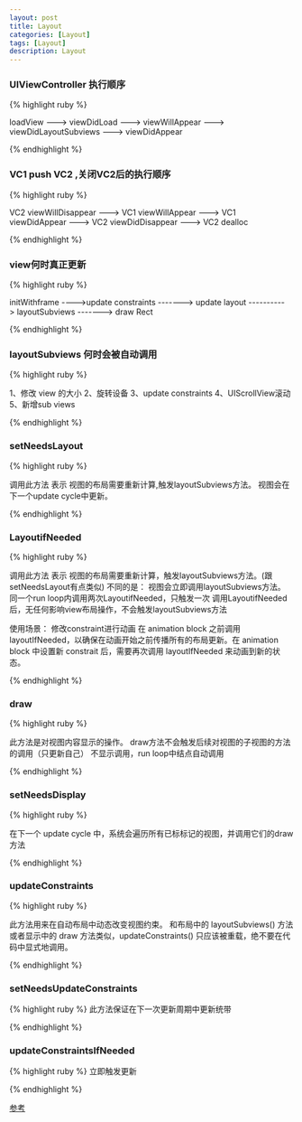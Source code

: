 ```yaml
---
layout: post
title: Layout
categories: [Layout]
tags: [Layout]
description: Layout
---
```


<h3>UIViewController 执行顺序</h3>

{% highlight ruby %}

loadView ---> viewDidLoad ---> viewWillAppear ---> viewDidLayoutSubviews ---> viewDidAppear

{% endhighlight %}

<h3>VC1 push VC2 ,关闭VC2后的执行顺序</h3>

{% highlight ruby %}

VC2 viewWillDisappear ---> VC1 viewWillAppear ---> VC1 viewDidAppear ---> VC2 viewDidDisappear ---> VC2 dealloc

{% endhighlight %}


<h3>view何时真正更新</h3>

{% highlight ruby %}

initWithframe ---->update constraints -------> update layout ----------> layoutSubviews -------> draw Rect

{% endhighlight %}

<h3> layoutSubviews 何时会被自动调用</h3>

{% highlight ruby %}

1、修改 view 的大小
2、旋转设备
3、update constraints
4、UIScrollView滚动
5、新增sub views

{% endhighlight %}


<h3> setNeedsLayout </h3>

{% highlight ruby %}

调用此方法 表示 视图的布局需要重新计算,触发layoutSubviews方法。
视图会在下一个update cycle中更新。

{% endhighlight %}

<h3> LayoutifNeeded </h3>

{% highlight ruby %}

调用此方法 表示 视图的布局需要重新计算，触发layoutSubviews方法。(跟setNeedsLayout有点类似)
不同的是：
 视图会立即调用layoutSubviews方法。
 同一个run loop内调用两次LayoutifNeeded，只触发一次
 调用LayoutifNeeded后，无任何影响view布局操作，不会触发layoutSubviews方法
 
 使用场景：
 修改constraint进行动画
 在 animation block 之前调用 layoutIfNeeded，以确保在动画开始之前传播所有的布局更新。在 animation block 中设置新 constrait 后，需要再次调用  layoutIfNeeded 来动画到新的状态。

{% endhighlight %}

<h3> draw </h3>

{% highlight ruby %}

此方法是对视图内容显示的操作。
draw方法不会触发后续对视图的子视图的方法的调用（只更新自己）
不显示调用，run loop中结点自动调用

{% endhighlight %}

<h3> setNeedsDisplay </h3>

{% highlight ruby %}

在下一个 update cycle 中，系统会遍历所有已标标记的视图，并调用它们的draw 方法

{% endhighlight %}


<h3> updateConstraints </h3>

{% highlight ruby %}

此方法用来在自动布局中动态改变视图约束。
和布局中的 layoutSubviews() 方法或者显示中的 draw 方法类似，updateConstraints() 只应该被重载，绝不要在代码中显式地调用。

{% endhighlight %}

<h3> setNeedsUpdateConstraints </h3>

{% highlight ruby %}
此方法保证在下一次更新周期中更新统带

{% endhighlight %}

<h3> updateConstraintsIfNeeded </h3>

{% highlight ruby %}
立即触发更新

{% endhighlight %}







<a href="http://tech.gc.com/demystifying-ios-layout/" target="_blank">参考</a>
 
